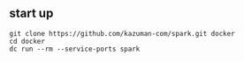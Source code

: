 ## start up

```
git clone https://github.com/kazuman-com/spark.git docker
cd docker
dc run --rm --service-ports spark
```
